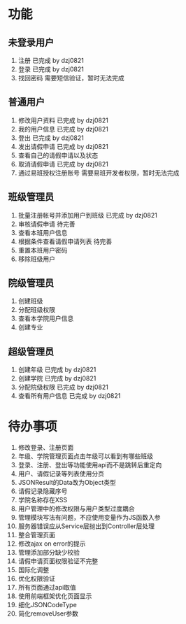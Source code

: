 # 功能 #
## 未登录用户 ##
1. 注册 已完成 by dzj0821
2. 登录 已完成 by dzj0821
3. 找回密码 需要短信验证，暂时无法完成

## 普通用户 ##
1. 修改用户资料 已完成 by dzj0821
2. 我的用户信息 已完成 by dzj0821
3. 登出 已完成 by dzj0821
4. 发出请假申请 已完成 by dzj0821
5. 查看自己的请假申请以及状态
6. 取消请假申请 已完成 by dzj0821
7. 通过易班授权注册账号 需要易班开发者权限，暂时无法完成

## 班级管理员 ##
1. 批量注册帐号并添加用户到班级 已完成 by dzj0821
2. 审核请假申请 待完善
3. 查看本班用户信息
4. 根据条件查看请假申请列表 待完善
5. 重置本班用户密码
6. 移除班级用户

## 院级管理员 ##
1. 创建班级
2. 分配班级权限
3. 查看本学院用户信息
4. 创建专业

## 超级管理员 ##
1. 创建年级 已完成 by dzj0821
2. 创建学院 已完成 by dzj0821
3. 分配院级权限  已完成 by dzj0821
4. 查看所有用户信息  已完成 by dzj0821

# 待办事项 #
1. 修改登录、注册页面
2. 年级、学院管理页面点击年级可以看到有哪些班级
3. 登录、注册、登出等功能使用api而不是跳转后重定向
4. 用户、请假记录等列表使用分页
5. JSONResult的Data改为Object类型
6. 请假记录隐藏序号
7. 学院名称存在XSS
8. 用户管理中的修改权限与用户类型过度耦合
9. 管理模块写法有问题，不应使用变量作为JS函数入参
10. 服务器错误应从Service层抛出到Controller层处理
11. 整合管理页面
12. 修改ajax on error的提示
13. 管理添加部分缺少校验
14. 请假申请页面权限验证不完整
15. 国际化调整
16. 优化权限验证
17. 所有页面通过api取值
18. 使用前端框架优化页面显示
19. 细化JSONCodeType
20. 简化removeUser参数